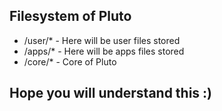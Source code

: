 ## Filesystem of Pluto
  - /user/* - Here will be user files stored
  - /apps/* - Here will be apps files stored
  - /core/* - Core of Pluto

## Hope you will understand this :)
